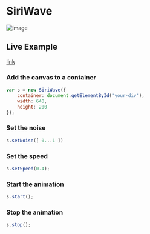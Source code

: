 # SiriWave

![image](http://f.cl.ly/items/2H213h0s0k302X333n44/Screen%20Shot%202014-05-16%20at%2023.49.55.PNG)


## Live Example

[link](http://cdpn.io/yfegd)


### Add the canvas to a container

```javascript
var s = new SiriWave({
	container: document.getElementById('your-div'),
	width: 640,
	height: 200
});
```

### Set the noise

```javascript
s.setNoise([ 0...1 ])
```

### Set the speed

```javascript
s.setSpeed(0.4);
```

### Start the animation

```javascript
s.start();
```

### Stop the animation

```javascript
s.stop();
```